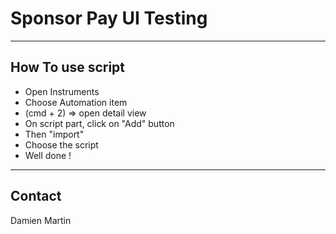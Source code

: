 Sponsor Pay UI Testing
=======================

---
How To use script
-------

* Open Instruments
* Choose Automation item
* (cmd + 2) => open detail view
* On script part, click on "Add" button 
* Then "import"
* Choose the script
* Well done ! 


---
Contact
-------

Damien Martin